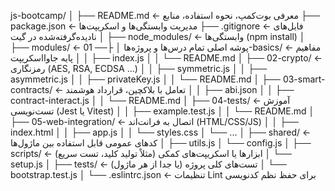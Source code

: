 js-bootcamp/
│
├── README.md                   ← معرفی بوت‌کمپ، نحوه استفاده، منابع
├── package.json                ← مدیریت وابستگی‌ها و اسکریپت‌ها
├── .gitignore                  ← فایل‌های نادیده‌گرفته‌شده در گیت
│
├── node_modules/               ← وابستگی‌ها (npm install)
│
├── modules/                    ← پوشه اصلی تمام درس‌ها و پروژه‌ها
│   ├── 01-basics/              ← مفاهیم پایه جاوااسکریپت
│   │   ├── index.js
│   │   └── README.md
│   ├── 02-crypto/              ← رمزنگاری (AES, RSA, ECDSA ...)
│   │   ├── symmetric.js
│   │   ├── asymmetric.js
│   │   ├── privateKey.js
│   │   └── README.md
│   ├── 03-smart-contracts/     ← تعامل با بلاکچین، قرارداد هوشمند
│   │   ├── abi.json
│   │   ├── contract-interact.js
│   │   └── README.md
│   ├── 04-tests/               ← آموزش تست‌نویسی (Jest یا Vitest)
│   │   ├── example.test.js
│   │   └── README.md
│   ├── 05-web-integration/     ← اتصال به فرانت‌اند (HTML/CSS/JS)
│   │   ├── index.html
│   │   ├── app.js
│   │   └── styles.css
│   └── ...
│
├── shared/                     ← کدهای عمومی قابل استفاده بین ماژول‌ها
│   ├── utils.js
│   └── config.js
│
├── scripts/                    ← ابزارها یا اسکریپت‌های کمکی (مثلاً تولید کلید، تست سریع)
│   └── setup.js
│
├── tests/                      ← تست‌های کلی پروژه (یا جدا از هر ماژول)
│   └── bootstrap.test.js
│
└── .eslintrc.json              ← تنظیمات Lint برای حفظ نظم کدنویسی
